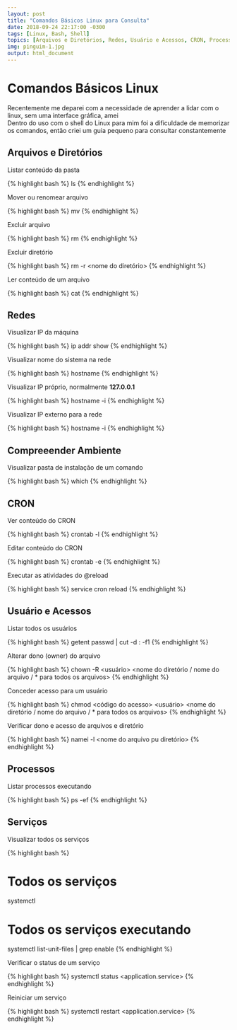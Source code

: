 ```yaml
---
layout: post
title: "Comandos Básicos Linux para Consulta"
date: 2018-09-24 22:17:00 -0300
tags: [Linux, Bash, Shell]
topics: [Arquivos e Diretórios, Redes, Usuário e Acessos, CRON, Processos, Serviços]
img: pinguim-1.jpg
output: html_document      
---
```




# Comandos Básicos Linux 

Recentemente me deparei com a necessidade de aprender a lidar com o linux, sem uma interface gráfica, amei  
Dentro do uso com o shell do Linux para mim foi a dificuldade de memorizar os comandos, então criei um guia pequeno para consultar constantemente

## Arquivos e Diretórios

Listar conteúdo da pasta


{% highlight bash %}
ls
{% endhighlight %}

Mover ou renomear arquivo


{% highlight bash %}
mv <caminho de origem> <caminho de destino>
{% endhighlight %}

Excluir arquivo


{% highlight bash %}
rm <nome do arquivo>
{% endhighlight %}

Excluir diretório


{% highlight bash %}
rm -r <nome do diretório>
{% endhighlight %}

Ler conteúdo de um arquivo


{% highlight bash %}
cat <nome do arquivo>
{% endhighlight %}

## Redes

Visualizar IP da máquina


{% highlight bash %}
ip addr show
{% endhighlight %}

Visualizar nome do sistema na rede 


{% highlight bash %}
hostname
{% endhighlight %}

Visualizar IP próprio, normalmente **127.0.0.1**


{% highlight bash %}
hostname -i
{% endhighlight %}

Visualizar IP externo para a rede


{% highlight bash %}
hostname -i
{% endhighlight %}

## Compreeender Ambiente

Visualizar pasta de instalação de um comando


{% highlight bash %}
which <nome no comando>
{% endhighlight %}

## CRON

Ver conteúdo do CRON


{% highlight bash %}
crontab -l
{% endhighlight %}

Editar conteúdo do CRON


{% highlight bash %}
crontab -e
{% endhighlight %}

Executar as atividades do @reload


{% highlight bash %}
service cron reload
{% endhighlight %}

## Usuário e Acessos

Listar todos os usuários 


{% highlight bash %}
getent passwd | cut -d \: -f1
{% endhighlight %}

Alterar dono (owner) do arquivo 


{% highlight bash %}
chown -R <usuário> <nome do diretório / nome do arquivo / * para todos os arquivos>
{% endhighlight %}

Conceder acesso para um usuário


{% highlight bash %}
chmod <código do acesso> <usuário> <nome do diretório / nome do arquivo / * para todos os arquivos>
{% endhighlight %}

Verificar dono e acesso de arquivos e diretório 


{% highlight bash %}
namei -l <nome do arquivo pu diretório>
{% endhighlight %}

## Processos 

Listar processos executando 


{% highlight bash %}
ps -ef
{% endhighlight %}

## Serviços 

Visualizar todos os serviços


{% highlight bash %}
# Todos os serviços
systemctl
# Todos os serviços executando 
systemctl list-unit-files | grep enable
{% endhighlight %}

Verificar o status de um serviço


{% highlight bash %}
systemctl status <application.service>
{% endhighlight %}

Reiniciar um serviço


{% highlight bash %}
systemctl restart <application.service>
{% endhighlight %}



